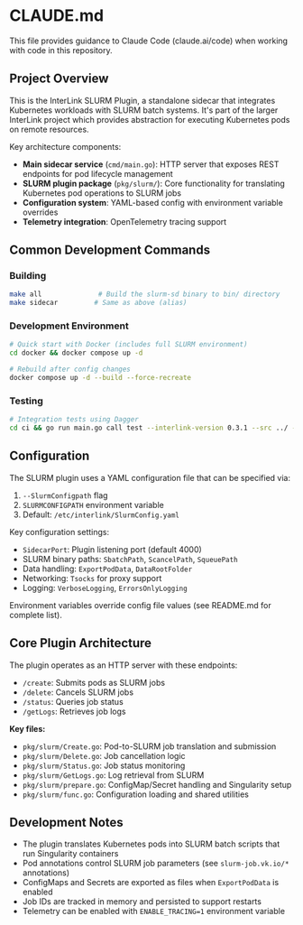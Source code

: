 # CLAUDE.md

This file provides guidance to Claude Code (claude.ai/code) when working with code in this repository.

## Project Overview

This is the InterLink SLURM Plugin, a standalone sidecar that integrates Kubernetes workloads with SLURM batch systems. It's part of the larger InterLink project which provides abstraction for executing Kubernetes pods on remote resources.

Key architecture components:
- **Main sidecar service** (`cmd/main.go`): HTTP server that exposes REST endpoints for pod lifecycle management
- **SLURM plugin package** (`pkg/slurm/`): Core functionality for translating Kubernetes pod operations to SLURM jobs
- **Configuration system**: YAML-based config with environment variable overrides
- **Telemetry integration**: OpenTelemetry tracing support

## Common Development Commands

### Building
```bash
make all              # Build the slurm-sd binary to bin/ directory
make sidecar         # Same as above (alias)
```

### Development Environment
```bash
# Quick start with Docker (includes full SLURM environment)
cd docker && docker compose up -d

# Rebuild after config changes
docker compose up -d --build --force-recreate
```

### Testing
```bash
# Integration tests using Dagger
cd ci && go run main.go call test --interlink-version 0.3.1 --src ../ --plugin-config ../examples/config/SlurmConfig.yaml --manifests ./manifests
```

## Configuration

The SLURM plugin uses a YAML configuration file that can be specified via:
1. `--SlurmConfigpath` flag
2. `SLURMCONFIGPATH` environment variable  
3. Default: `/etc/interlink/SlurmConfig.yaml`

Key configuration settings:
- `SidecarPort`: Plugin listening port (default 4000)
- SLURM binary paths: `SbatchPath`, `ScancelPath`, `SqueuePath`
- Data handling: `ExportPodData`, `DataRootFolder`
- Networking: `Tsocks` for proxy support
- Logging: `VerboseLogging`, `ErrorsOnlyLogging`

Environment variables override config file values (see README.md for complete list).

## Core Plugin Architecture

The plugin operates as an HTTP server with these endpoints:
- `/create`: Submits pods as SLURM jobs
- `/delete`: Cancels SLURM jobs  
- `/status`: Queries job status
- `/getLogs`: Retrieves job logs

**Key files:**
- `pkg/slurm/Create.go`: Pod-to-SLURM job translation and submission
- `pkg/slurm/Delete.go`: Job cancellation logic
- `pkg/slurm/Status.go`: Job status monitoring
- `pkg/slurm/GetLogs.go`: Log retrieval from SLURM
- `pkg/slurm/prepare.go`: ConfigMap/Secret handling and Singularity setup
- `pkg/slurm/func.go`: Configuration loading and shared utilities

## Development Notes

- The plugin translates Kubernetes pods into SLURM batch scripts that run Singularity containers
- Pod annotations control SLURM job parameters (see `slurm-job.vk.io/*` annotations)
- ConfigMaps and Secrets are exported as files when `ExportPodData` is enabled
- Job IDs are tracked in memory and persisted to support restarts
- Telemetry can be enabled with `ENABLE_TRACING=1` environment variable